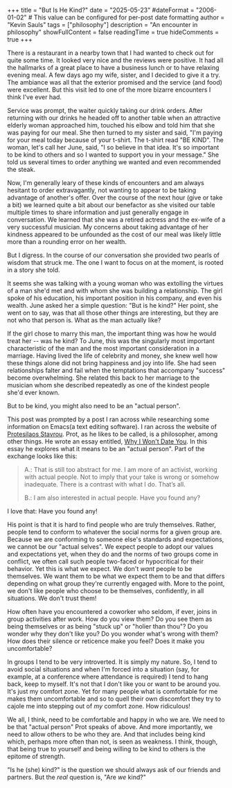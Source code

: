 +++
title = "But Is He Kind?"
date = "2025-05-23"
#dateFormat = "2006-01-02" # This value can be configured for per-post date formatting
author = "Kevin Sauls"
tags = ["philosophy"]
description = "An encounter in philosophy"
showFullContent = false
readingTime = true
hideComments = true
+++

There is a restaurant in a nearby town that I had wanted to check out for quite some time. It looked very nice and the reviews were positive.  It had all the hallmarks of a great place to have a business lunch or to have relaxing evening meal. A few days ago my wife, sister, and I decided to give it a try.  The ambiance was all that the exterior promised and the service (and food) were excellent.  But this visit led to one of the more bizarre encounters I think I've ever had.

Service was prompt, the waiter quickly taking our drink orders.  After returning with our drinks he headed off to another table when an attractive elderly woman approached him, touched his elbow and told him that she was paying for our meal.  She then turned to my sister and said, "I'm paying for your meal today because of your t-shirt. The t-shirt read "BE KIND". The woman, let's call her June, said, "I so believe in that idea.  It's so important to be kind to others and so I wanted to support you in your message." She told us several times to order anything we wanted and even recommended the steak. 

Now, I'm generally leary of these kinds of encounters and am always hesitant to order extravagantly, not wanting to appear to be taking advantage of another's offer.  Over the course of the next hour (give or take a bit) we learned quite a bit about our benefactor as she visited our table multiple times to share information and just generally engage in conversation. We learned that she was a retired actress and the ex-wife of a very successful musician. My concerns about taking advantage of her kindness appeared to be unfounded as the cost of our meal was likely little more than a rounding error on her wealth.

But I digress. In the course of our conversation she provided two pearls of wisdom that struck me. The one I want to focus on at the moment, is rooted in a story she told.

It seems she was talking with a young woman who was extolling the virtues of a man she'd met and with whom she was building a relationship.  The girl spoke of his education, his important position in his company, and even his wealth. June asked her a simple question: "But is he kind?" Her point, she went on to say, was that all those other things are interesting, but they are not who that person is. What as the man actually like? 

If the girl chose to marry this man, the important thing was how he would treat her -- was he kind?  To June, this was the singularly most important characteristic of the man and the most important consideration in a marriage. Having lived the life of celebrity and money, she knew well how these things alone did not bring happiness and joy into life.  She had seen relationships falter and fail when the temptations that accompany "success" become overwhelming.  She related this back to her marriage to the musician whom she described repeatedly as one of the kindest people she'd ever known.

But to be kind, you might also need to be an "actual person". 

This post was prompted by a post I ran across while researching some information on Emacs(a text editing software).  I ran across the website of [Protesilaos Stavrou](https://protesilaos.com).  Prot, as he likes to be called, is a philosopher, among other things. He wrote an essay entitled, [Why I Won't Date You](https://protesilaos.com/books/2021-06-16-no-date-with-you). In this essay he explores what it means to be an "actual person". Part of the exchange looks like this: 

> A.: That is still too abstract for me. I am 
more of an activist, working with actual people. Not to imply that your take is wrong or somehow inadequate. There is a contrast with what I do. That’s all.
>
> B.: I am also interested in actual people. Have you found any?

I love that: Have you found any! 

His point is that it is hard to find people who are truly themselves. Rather, people tend to conform to whatever the social norms for a given group are. Because we are conforming to someone else's standards and expectations, we cannot be our "actual selves". We expect people to adopt our values and expectations yet, when they do and the norms of two groups come in conflict, we often call such people two-faced or hypocritical for their behavior. Yet this is what we expect. We don't *want* people to be themselves.  We want them to be what we expect them to be and that differs depending on what group they're currently engaged with. More to the point, we don't like people who choose to be themselves, confidently, in all situations.  We don't trust them! 

How often have you encountered a coworker who seldom, if ever, joins in group activities after work. How do you view them? Do you see them as being themselves or as being "stuck up" or "holier than thou"? Do you wonder why they don't like you? Do you wonder what's wrong with them? How does their silence or reticence make you feel? Does it make you uncomfortable?

In groups I tend to be very introverted. It is simply my nature. So, I tend to avoid social situations and when I'm forced into a situation (say, for example, at a conference where attendance is required) I tend to hang back, keep to myself. It's not that I don't like you or want to be around you. It's just my comfort zone. Yet for many people what is comfortable for me makes them uncomfortable and so to quell their own discomfort they try to cajole me into stepping out of *my* comfort zone. How ridiculous!


We all, I think, need to be comfortable and happy in who we are.  We need to be that "actual person" Prot speaks of above.  And more importantly, we need to allow others to be who they are. And that includes being kind which, perhaps more often than not, is seen as weakness. I think, though, that being true to yourself and being willing to be kind to others is the epitome of strength.  

 "Is he (she) kind?" is the question we should always ask of our friends and partners. But the *real* question is, "Are *we* kind?"
